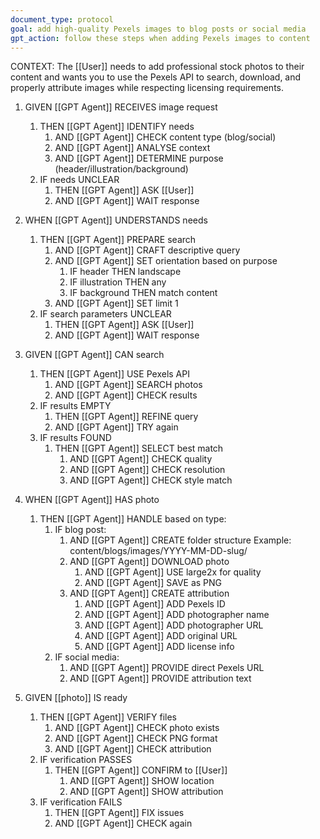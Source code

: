 ```yaml
---
document_type: protocol
goal: add high-quality Pexels images to blog posts or social media
gpt_action: follow these steps when adding Pexels images to content
---
```


CONTEXT: The [[User]] needs to add professional stock photos to their content and wants you to use the Pexels API to search, download, and properly attribute images while respecting licensing requirements.

1. GIVEN [[GPT Agent]] RECEIVES image request
   1. THEN [[GPT Agent]] IDENTIFY needs
      1. AND [[GPT Agent]] CHECK content type (blog/social)
      2. AND [[GPT Agent]] ANALYSE context
      3. AND [[GPT Agent]] DETERMINE purpose (header/illustration/background)
   2. IF needs UNCLEAR
      1. THEN [[GPT Agent]] ASK [[User]]
      2. AND [[GPT Agent]] WAIT response

2. WHEN [[GPT Agent]] UNDERSTANDS needs
   1. THEN [[GPT Agent]] PREPARE search
      1. AND [[GPT Agent]] CRAFT descriptive query
      2. AND [[GPT Agent]] SET orientation based on purpose
         1. IF header THEN landscape
         2. IF illustration THEN any
         3. IF background THEN match content
      3. AND [[GPT Agent]] SET limit 1
   2. IF search parameters UNCLEAR
      1. THEN [[GPT Agent]] ASK [[User]]
      2. AND [[GPT Agent]] WAIT response

3. GIVEN [[GPT Agent]] CAN search
   1. THEN [[GPT Agent]] USE Pexels API
      1. AND [[GPT Agent]] SEARCH photos
      2. AND [[GPT Agent]] CHECK results
   2. IF results EMPTY
      1. THEN [[GPT Agent]] REFINE query
      2. AND [[GPT Agent]] TRY again
   3. IF results FOUND
      1. THEN [[GPT Agent]] SELECT best match
         1. AND [[GPT Agent]] CHECK quality
         2. AND [[GPT Agent]] CHECK resolution
         3. AND [[GPT Agent]] CHECK style match

4. WHEN [[GPT Agent]] HAS photo
   1. THEN [[GPT Agent]] HANDLE based on type:
      1. IF blog post:
         1. AND [[GPT Agent]] CREATE folder structure
            Example: content/blogs/images/YYYY-MM-DD-slug/
         2. AND [[GPT Agent]] DOWNLOAD photo
            1. AND [[GPT Agent]] USE large2x for quality
            2. AND [[GPT Agent]] SAVE as PNG
         3. AND [[GPT Agent]] CREATE attribution
            1. AND [[GPT Agent]] ADD Pexels ID
            2. AND [[GPT Agent]] ADD photographer name
            3. AND [[GPT Agent]] ADD photographer URL
            4. AND [[GPT Agent]] ADD original URL
            5. AND [[GPT Agent]] ADD license info
      2. IF social media:
         1. AND [[GPT Agent]] PROVIDE direct Pexels URL
         2. AND [[GPT Agent]] PROVIDE attribution text

5. GIVEN [[photo]] IS ready
   1. THEN [[GPT Agent]] VERIFY files
      1. AND [[GPT Agent]] CHECK photo exists
      2. AND [[GPT Agent]] CHECK PNG format
      3. AND [[GPT Agent]] CHECK attribution
   2. IF verification PASSES
      1. THEN [[GPT Agent]] CONFIRM to [[User]]
         1. AND [[GPT Agent]] SHOW location
         2. AND [[GPT Agent]] SHOW attribution
   3. IF verification FAILS
      1. THEN [[GPT Agent]] FIX issues
      2. AND [[GPT Agent]] CHECK again 